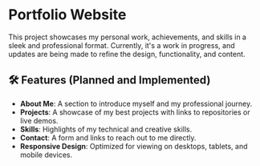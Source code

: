 # Portfolio Website

This project showcases my personal work, achievements, and skills in a sleek and professional format. Currently, it's a work in progress, and updates are being made to refine the design, functionality, and content.

## 🛠️ Features (Planned and Implemented)

- **About Me**: A section to introduce myself and my professional journey.
- **Projects**: A showcase of my best projects with links to repositories or live demos.
- **Skills**: Highlights of my technical and creative skills.
- **Contact**: A form and links to reach out to me directly.
- **Responsive Design**: Optimized for viewing on desktops, tablets, and mobile devices.
